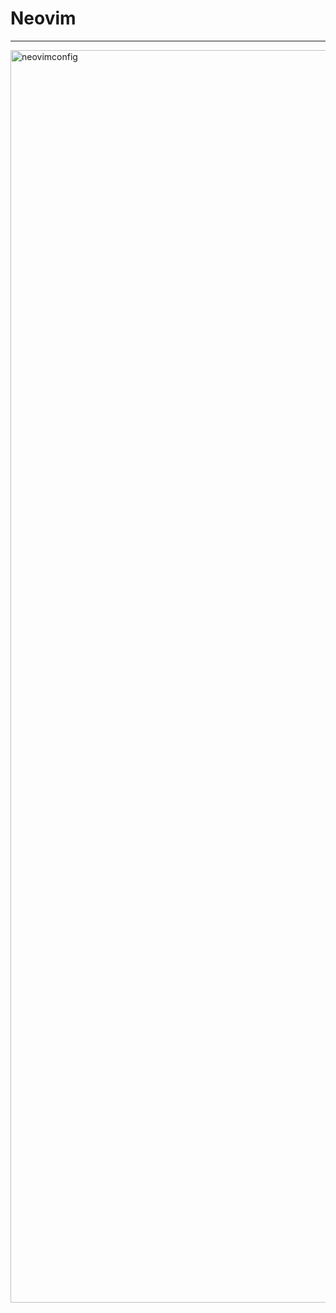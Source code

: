 # Neovim
---
<img width="3839" height="2004" alt="neovimconfig" src="https://github.com/user-attachments/assets/b0e18d78-5f99-4cd2-b3fc-d7cd153fb67f" />
